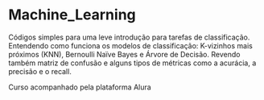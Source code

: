 # Machine_Learning

Códigos simples para uma leve introdução para tarefas de classificação. Entendendo como funciona os modelos de classificação: K-vizinhos mais próximos (KNN), Bernoulli Naïve Bayes e Árvore de Decisão. Revendo também matriz de confusão e alguns tipos de métricas como a acurácia, a precisão e o recall.



Curso acompanhado pela plataforma Alura
